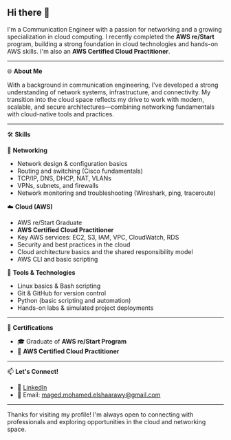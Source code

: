 ## Hi there 👋  
I'm a Communication Engineer with a passion for networking and a growing specialization in cloud computing. I recently completed the **AWS re/Start** program, building a strong foundation in cloud technologies and hands-on AWS skills. I'm also an **AWS Certified Cloud Practitioner**.

---

🌐 **About Me**  

With a background in communication engineering, I’ve developed a strong understanding of network systems, infrastructure, and connectivity. My transition into the cloud space reflects my drive to work with modern, scalable, and secure architectures—combining networking fundamentals with cloud-native tools and practices.

---

🛠️ **Skills**

🔌 **Networking**  
- Network design & configuration basics  
- Routing and switching (Cisco fundamentals)  
- TCP/IP, DNS, DHCP, NAT, VLANs  
- VPNs, subnets, and firewalls  
- Network monitoring and troubleshooting (Wireshark, ping, traceroute)  

☁️ **Cloud (AWS)**  
- AWS re/Start Graduate  
- **AWS Certified Cloud Practitioner**  
- Key AWS services: EC2, S3, IAM, VPC, CloudWatch, RDS  
- Security and best practices in the cloud  
- Cloud architecture basics and the shared responsibility model  
- AWS CLI and basic scripting  

🧰 **Tools & Technologies**  
- Linux basics & Bash scripting  
- Git & GitHub for version control  
- Python (basic scripting and automation)  
- Hands-on labs & simulated project deployments  

---

📜 **Certifications**  
- 🎓 Graduate of **AWS re/Start Program**  
- 🏅 **AWS Certified Cloud Practitioner**  

---

📫 **Let's Connect!**

- 🔗 [LinkedIn](https://www.linkedin.com/in/maged-elshaarawy/)  
- 📧 Email: maged.mohamed.elshaarawy@gmail.com  

---

Thanks for visiting my profile! I'm always open to connecting with professionals and exploring opportunities in the cloud and networking space.

